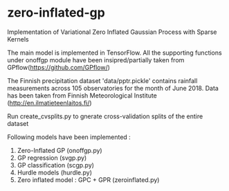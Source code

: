 # zero-inflated-gp
Implementation of Variational Zero Inflated Gaussian Process with Sparse Kernels

The main model is implemented in TensorFlow. All the supporting functions under onoffgp module have been insipred/partially taken from GPflow(https://github.com/GPflow/)

The Finnish precipitation dataset 'data/pptr.pickle' contains rainfall measurements across 105 observatories for the month of June 2018. Data has been taken from Finnish Meteorological Institute (http://en.ilmatieteenlaitos.fi/)

 Run create_cvsplits.py to gnerate cross-validation splits of the entire dataset
 
 Following models have been implemented :
 1. Zero-Inflated GP (onoffgp.py)
 2. GP regression (svgp.py)
 3. GP classification (scgp.py)
 3. Hurdle models (hurdle.py)
 4. Zero inflated model : GPC + GPR (zeroinflated.py)